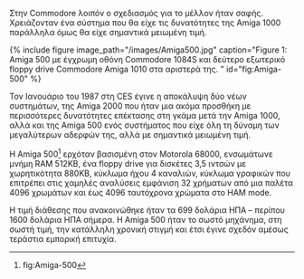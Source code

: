 Στην Commodore λοιπόν ο σχεδιασμός για το μέλλον ήταν σαφής. Χρειάζονταν ένα σύστημα που θα είχε τις δυνατότητες της Amiga 1000 παράλληλα όμως θα είχε σημαντικά μειωμένη τιμή.

{% include figure image_path="/images/Amiga500.jpg" caption="Figure 1: Amiga 500 με έγχρωμη οθόνη Commodore 1084S και δεύτερο εξωτερικό floppy drive Commodore Amiga 1010 στα αριστερά της. " id="fig:Amiga-500" %}

Τον Ιανουάριο του 1987 στη CES έγινε η αποκάλυψη δύο νέων συστημάτων, της Amiga 2000 που ήταν μια ακόμα προσθήκη με περισσότερες δυνατότητες επέκτασης στη γκάμα μετά την Amiga 1000, αλλά και της Amiga 500 ενός συστήματος που είχε όλη τη δύναμη των μεγαλύτερων αδερφών της, αλλά με σημαντικά μειωμένη τιμή.

Η Amiga 500[^1] ερχόταν βασισμένη στον Motorola 68000, ενσωμάτωνε μνήμη RAM 512KB, ένα floppy drive για δισκέτες 3,5 ιντσών με χωρητικότητα 880KB, κύκλωμα ήχου 4 καναλιών, κύκλωμα γραφικών που επιτρέπει στις χαμηλές αναλύσεις εμφάνιση 32 χρήματων από μια παλέτα 4096 χρωμάτων και έως 4096 ταυτόχρονα χρώματα στο HAM mode. 

Η τιμή διάθεσης που ανακοινώθηκε ήταν τα 699 δολάρια ΗΠΑ – περίπου 1600 δολάρια ΗΠΑ σήμερα. Η Amiga 500 ήταν το σωστό μηχάνημα, στη σωστή τιμή, την κατάλληλη χρονική στιγμή και έτσι έγινε σχεδόν αμέσως τεράστια εμπορική επιτυχία. 

[^1]: fig:Amiga-500

